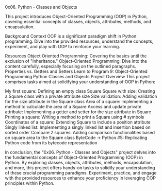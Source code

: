 0x06. Python - Classes and Objects

This project introduces Object-Oriented Programming (OOP) in Python, covering essential concepts of classes, objects, attributes, methods, and encapsulation.

Background Context
OOP is a significant paradigm shift in Python programming. Dive into the provided resources, understand the concepts, experiment, and play with OOP to reinforce your learning.

Resources
Object Oriented Programming: Covering the basics until the exclusion of "Inheritance."
Object-Oriented Programming: Dive into the content carefully, especially focusing on the outlined paragraphs.
Properties vs. Getters and Setters
Learn to Program 9: Object-Oriented Programming
Python Classes and Objects
Project Overview
This project comprises tasks aimed at solidifying your understanding of OOP in Python:

My first square: Defining an empty class Square
Square with size: Creating a Square class with a private attribute size
Size validation: Adding validation for the size attribute in the Square class
Area of a square: Implementing a method to calculate the area of a Square
Access and update private attribute: Implementing a getter and setter for the size attribute in Square
Printing a square: Writing a method to print a Square using # symbols
Coordinates of a square: Extending Square to include a position attribute
Singly linked list: Implementing a singly linked list and insertion based on sorted order
Compare 2 squares: Adding comparison functionalities based on square area to the Square class
ByteCode -> Python #5: Replicating Python code from its bytecode representation

In conclusion, the "0x06. Python - Classes and Objects" project delves into the fundamental concepts of Object-Oriented Programming (OOP) in Python. By exploring classes, objects, attributes, methods, encapsulation, and more, this project offers hands-on tasks to solidify your understanding of these crucial programming paradigms. Experiment, practice, and engage with the provided resources to enhance your proficiency in leveraging OOP principles within Python.
